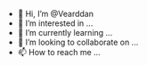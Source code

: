 - 👋 Hi, I’m @Vearddan
- 👀 I’m interested in ...
- 🌱 I’m currently learning ...
- 💞️ I’m looking to collaborate on ...
- 📫 How to reach me ...

<!---
Vearddan/Vearddan is a ✨ special ✨ repository because its `README.md` (this file) appears on your GitHub profile.
You can click the Preview link to take a look at your changes.
--->
